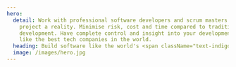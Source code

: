 ```yaml
---
hero:
  detail: Work with professional software developers and scrum masters to make your 
    project a reality. Minimise risk, cost and time compared to traditional 
    development. Have complete control and insight into your development process, just 
    like the best tech companies in the world.
  heading: Build software like the world's <span className="text-indigo-600">top tech companies</span> do
  image: /images/hero.jpg
---
```


